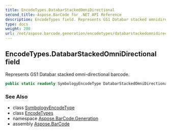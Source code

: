 ```yaml
---
title: EncodeTypes.DatabarStackedOmniDirectional
second_title: Aspose.BarCode for .NET API Reference
description: EncodeTypes field. Represents GS1 Databar stacked omnidirectional barcode
type: docs
weight: 200
url: /net/aspose.barcode.generation/encodetypes/databarstackedomnidirectional/
---
```

## EncodeTypes.DatabarStackedOmniDirectional field

Represents GS1 Databar stacked omni-directional barcode.

```csharp
public static readonly SymbologyEncodeType DatabarStackedOmniDirectional;
```

### See Also

* class [SymbologyEncodeType](../../symbologyencodetype/)
* class [EncodeTypes](../)
* namespace [Aspose.BarCode.Generation](../../encodetypes/)
* assembly [Aspose.BarCode](../../../)


